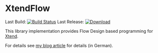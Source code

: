 XtendFlow
=========
Last Build: [![Build Status](https://travis-ci.org/kuniss/XtendFlow.svg?branch=master)](https://travis-ci.org/kuniss/XtendFlow)
Last Release: [![Download](https://api.bintray.com/packages/kuniss/maven/de.grammarcraft.xtend.flow/images/download.svg) ](https://bintray.com/kuniss/maven/de.grammarcraft.xtend.flow/_latestVersion)

This library implementation provides Flow Design based programming for [Xtend](https://www.eclipse.org/xtend/). 

For details see [my blog article](http://blog.grammarcraft.de/2014/06/05/extend-your-flow-horizon-flow-design-mit-xtend/)
for details (in German).
